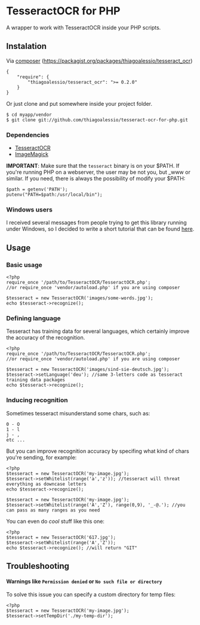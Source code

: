 # TesseractOCR for PHP

  A wrapper to work with TesseractOCR inside your PHP scripts.

## Instalation

  Via [composer](http://getcomposer.org/)
  (https://packagist.org/packages/thiagoalessio/tesseract_ocr)

    {
        "require": {
            "thiagoalessio/tesseract_ocr": ">= 0.2.0"
        }
    }

  Or just clone and put somewhere inside your project folder.

    $ cd myapp/vendor
    $ git clone git://github.com/thiagoalessio/tesseract-ocr-for-php.git

### Dependencies

-  [TesseractOCR](http://code.google.com/p/tesseract-ocr/)
-  [ImageMagick](http://www.imagemagick.org/)

**IMPORTANT**: Make sure that the `tesseract` binary is on your $PATH.
  If you're running PHP on a webserver, the user may be not you, but \_www or 
  similar.
  If you need, there is always the possibility of modify your $PATH:

    $path = getenv('PATH');
    putenv("PATH=$path:/usr/local/bin");

### Windows users

I received several messages from people trying to get this library running
under Windows, so I decided to write a short tutorial that can be found 
[here](http://thiagoalessio.me/tesseractocr-for-php-on-windows/).

## Usage

### Basic usage

    <?php
    require_once '/path/to/TesseractOCR/TesseractOCR.php';
    //or require_once 'vendor/autoload.php' if you are using composer
    
    $tesseract = new TesseractOCR('images/some-words.jpg');
    echo $tesseract->recognize();

### Defining language

Tesseract has training data for several languages, which certainly improve
the accuracy of the recognition.

    <?php
    require_once '/path/to/TesseractOCR/TesseractOCR.php';
    //or require_once 'vendor/autoload.php' if you are using composer
    
    $tesseract = new TesseractOCR('images/sind-sie-deutsch.jpg');
    $tesseract->setLanguage('deu'); //same 3-letters code as tesseract training data packages
    echo $tesseract->recognize();

### Inducing recognition

  Sometimes tesseract misunderstand some chars, such as:

    0 - O
    1 - l
    j - ,
    etc ...

  But you can improve recognition accuracy by specifing what kind of chars
  you're sending, for example:

    <?php
    $tesseract = new TesseractOCR('my-image.jpg');
    $tesseract->setWhitelist(range('a','z')); //tesseract will threat everything as downcase letters
    echo $tesseract->recognize();
    
    $tesseract = new TesseractOCR('my-image.jpg');
    $tesseract->setWhitelist(range('A','Z'), range(0,9), '_-@.'); //you can pass as many ranges as you need

  You can even do *cool* stuff like this one:

    <?php
    $tesseract = new TesseractOCR('617.jpg');
    $tesseract->setWhitelist(range('A','Z'));
    echo $tesseract->recognize(); //will return "GIT"

## Troubleshooting

#### Warnings like `Permission denied` or `No such file or directory`

  To solve this issue you can specify a custom directory for temp files:

    <?php
    $tesseract = new TesseractOCR('my-image.jpg');
    $tesseract->setTempDir('./my-temp-dir');
